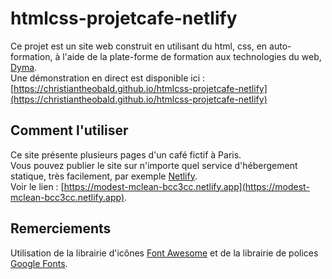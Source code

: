 # htmlcss-projetcafe-netlify
Ce projet est un site web construit en utilisant du html, css, en auto-formation, à l'aide de la plate-forme de formation aux technologies du web, [Dyma](https://dyma.fr). <br>
Une démonstration en direct est disponible ici : [https://christiantheobald.github.io/htmlcss-projetcafe-netlify](https://christiantheobald.github.io/htmlcss-projetcafe-netlify)
## Comment l'utiliser
Ce site présente plusieurs pages d'un café fictif à Paris. <br>
Vous pouvez publier le site sur n'importe quel service d'hébergement statique, très facilement, par exemple [Netlify](https://netlify.com). <br>
Voir le lien : [https://modest-mclean-bcc3cc.netlify.app](https://modest-mclean-bcc3cc.netlify.app).
## Remerciements
Utilisation de la librairie d'icônes [Font Awesome](https://fontawesome.com) et de la librairie de polices [Google Fonts](https://fonts.google.com/).
